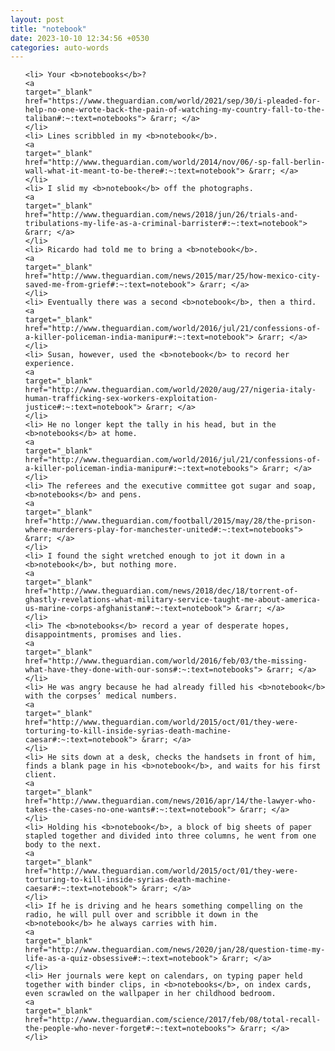 ```yaml
---
layout: post
title: "notebook"
date: 2023-10-10 12:34:56 +0530
categories: auto-words
---
```

<ol>

    <li> Your <b>notebooks</b>?
    <a 
    target="_blank" 
    href="https://www.theguardian.com/world/2021/sep/30/i-pleaded-for-help-no-one-wrote-back-the-pain-of-watching-my-country-fall-to-the-taliban#:~:text=notebooks"> &rarr; </a>
    </li>
    <li> Lines scribbled in my <b>notebook</b>.
    <a 
    target="_blank" 
    href="http://www.theguardian.com/world/2014/nov/06/-sp-fall-berlin-wall-what-it-meant-to-be-there#:~:text=notebook"> &rarr; </a>
    </li>
    <li> I slid my <b>notebook</b> off the photographs.
    <a 
    target="_blank" 
    href="http://www.theguardian.com/news/2018/jun/26/trials-and-tribulations-my-life-as-a-criminal-barrister#:~:text=notebook"> &rarr; </a>
    </li>
    <li> Ricardo had told me to bring a <b>notebook</b>.
    <a 
    target="_blank" 
    href="http://www.theguardian.com/news/2015/mar/25/how-mexico-city-saved-me-from-grief#:~:text=notebook"> &rarr; </a>
    </li>
    <li> Eventually there was a second <b>notebook</b>, then a third.
    <a 
    target="_blank" 
    href="http://www.theguardian.com/world/2016/jul/21/confessions-of-a-killer-policeman-india-manipur#:~:text=notebook"> &rarr; </a>
    </li>
    <li> Susan, however, used the <b>notebook</b> to record her experience.
    <a 
    target="_blank" 
    href="http://www.theguardian.com/world/2020/aug/27/nigeria-italy-human-trafficking-sex-workers-exploitation-justice#:~:text=notebook"> &rarr; </a>
    </li>
    <li> He no longer kept the tally in his head, but in the <b>notebooks</b> at home.
    <a 
    target="_blank" 
    href="http://www.theguardian.com/world/2016/jul/21/confessions-of-a-killer-policeman-india-manipur#:~:text=notebooks"> &rarr; </a>
    </li>
    <li> The referees and the executive committee got sugar and soap, <b>notebooks</b> and pens.
    <a 
    target="_blank" 
    href="http://www.theguardian.com/football/2015/may/28/the-prison-where-murderers-play-for-manchester-united#:~:text=notebooks"> &rarr; </a>
    </li>
    <li> I found the sight wretched enough to jot it down in a <b>notebook</b>, but nothing more.
    <a 
    target="_blank" 
    href="http://www.theguardian.com/news/2018/dec/18/torrent-of-ghastly-revelations-what-military-service-taught-me-about-america-us-marine-corps-afghanistan#:~:text=notebook"> &rarr; </a>
    </li>
    <li> The <b>notebooks</b> record a year of desperate hopes, disappointments, promises and lies.
    <a 
    target="_blank" 
    href="http://www.theguardian.com/world/2016/feb/03/the-missing-what-have-they-done-with-our-sons#:~:text=notebooks"> &rarr; </a>
    </li>
    <li> He was angry because he had already filled his <b>notebook</b> with the corpses’ medical numbers.
    <a 
    target="_blank" 
    href="http://www.theguardian.com/world/2015/oct/01/they-were-torturing-to-kill-inside-syrias-death-machine-caesar#:~:text=notebook"> &rarr; </a>
    </li>
    <li> He sits down at a desk, checks the handsets in front of him, finds a blank page in his <b>notebook</b>, and waits for his first client.
    <a 
    target="_blank" 
    href="http://www.theguardian.com/news/2016/apr/14/the-lawyer-who-takes-the-cases-no-one-wants#:~:text=notebook"> &rarr; </a>
    </li>
    <li> Holding his <b>notebook</b>, a block of big sheets of paper stapled together and divided into three columns, he went from one body to the next.
    <a 
    target="_blank" 
    href="http://www.theguardian.com/world/2015/oct/01/they-were-torturing-to-kill-inside-syrias-death-machine-caesar#:~:text=notebook"> &rarr; </a>
    </li>
    <li> If he is driving and he hears something compelling on the radio, he will pull over and scribble it down in the <b>notebook</b> he always carries with him.
    <a 
    target="_blank" 
    href="http://www.theguardian.com/news/2020/jan/28/question-time-my-life-as-a-quiz-obsessive#:~:text=notebook"> &rarr; </a>
    </li>
    <li> Her journals were kept on calendars, on typing paper held together with binder clips, in <b>notebooks</b>, on index cards, even scrawled on the wallpaper in her childhood bedroom.
    <a 
    target="_blank" 
    href="http://www.theguardian.com/science/2017/feb/08/total-recall-the-people-who-never-forget#:~:text=notebooks"> &rarr; </a>
    </li>